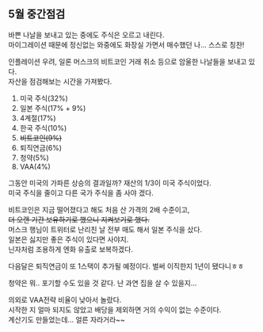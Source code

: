 ## 5월 중간점검

바쁜 나날을 보내고 있는 중에도 주식은 오르고 내린다.  
마이그레이션 때문에 정신없는 와중에도 화장실 가면서 매수했던 나... 스스로 칭찬!  

인플레이션 우려, 일론 머스크의 비트코인 거래 취소 등으로 암울한 나날들을 보내고 있다.  
자산을 점검해보는 시간을 가져봤다.

1. 미국 주식(32%)
2. 일본 주식(17% + 9%)
3. 4계절(17%)
4. 한국 주식(10%)
5. ~~비트코인(9%)~~
6. 퇴직연금(6%)
7. 청약(5%)
8. VAA(4%)

그동안 미국의 가파른 상승의 결과일까? 재산의 1/3이 미국 주식이었다.  
미국 주식을 줄이고 다른 국가 주식을 좀 사야 겠다.  

비트코인은 지금 떨어졌다고 해도 처음 산 가격의 2배 수준이고,  
~~더 오랜 기간 보유하기로 했으니 지켜보기로 했다.~~  
머스크 행님이 트위터로 난리친 날 전부 매도 해서 일본 주식을 샀다.  
일본은 싫지만 좋은 주식이 있다면 사야지.  
닌자처럼 조용하게 엔화 유출로 보복하겠다.

다음달은 퇴직연금이 또 1스택이 추가될 예정이다. 벌써 이직한지 1년이 됐다니ㅎㅎ 

청약은 뭐.. 포기할 수도 있을 것 같다. 난 과연 집을 살 수 있을지...  

의외로 VAA전략 비율이 낮아서 놀랐다.  
시작한 지 얼마 되지도 않았고 배당을 제외하면 거의 수익이 없는 수준이다.  
계산기도 만들었는데... 얼른 자라거라~~